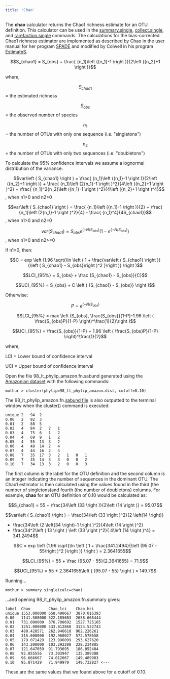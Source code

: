 ```yaml
---
title: 'Chao'
---
```

The **chao** calculator returns the Chao1 richness
estimate for an OTU definition. This calculator can be used in the
[summary.single](summary.single),
[collect.single](collect.single), and
[rarefaction.single](rarefaction.single) commands. The
calculations for the bias-corrected Chao1 richness estimator are
implemented as described by Chao in the user manual for her program
[SPADE](https://chao.stat.nthu.edu.tw/SPADE_UserGuide.pdf) and modified
by Colwell in his program
[EstimateS](https://viceroy.eeb.uconn.edu/estimates).

$$S_{chao1} = S_{obs} + \frac{ {n_1}\left ({n_1}-1 \right )}{2\left ({n_2}+1 \right )}$$

where,

$$S_{chao1}$$ = the estimated richness

$$S_{obs}$$ = the observed number of species

$$n_{1}$$ = the number of OTUs with only one sequence (i.e.
\"singletons\")

$$n_{2}$$ = the number of OTUs with only two sequences (i.e.
\"doubletons\")

To calculate the 95% confidence intervals we assume a lognormal
distribution of the variance:

$$var\left ( S_{chao1} \right ) = \frac{ {n_1}\left ({n_1}-1 \right )}{2\left ({n_2}+1 \right )} + \frac{ {n_1}\left (2{n_1}-1 \right )^2}{4\left ({n_2}+1 \right )^2} + \frac{ {n_1}^2{n_2}\left ({n_1}-1 \right )^2}{4\left ({n_2}+1 \right )^4}$$,
when n1\>0 and n2\>0

$$var\left ( S_{chao1} \right ) = \frac{ {n_1}\left ({n_1}-1 \right )}{2} + \frac{ {n_1}\left (2{n_1}-1 \right )^2}{4} - \frac{ {n_1}^4}{4S_{chao1}}$$,
when n1\>0 and n2=0

$$var\left ( S_{chao1} \right ) = S_{obs}  e^{\left (-N / S_{obs} \right )}\left (1- e^{\left (-N / S_{obs} \right )}\right )$$,
when n1=0 and n2\>=0

If n1\>0, then:

$$C = exp \left (1.96 \sqrt{\ln \left ( 1 + \frac{var\left ( S_{chao1} \right )}{\left ( S_{chao1} - S_{obs}\right )^2 }\right )} \right )$$

$$LCI_{95%} = S_{obs} + \frac {S_{chao1} - S_{obs}}{C}$$

$$UCI_{95%} = S_{obs} + C \left ( {S_{chao1} - S_{obs}}  \right )$$

Otherwise:

$$P = e^{\left (-N/S_{obs}\right)}$$

$$LCI_{95%} = max \left (S_{obs}, \frac{S_{obs}}{1-P}-1.96 \left ( \frac{S_{obs}P}{1-P} \right)^\frac{1}{2}\right )$$

$$UCI_{95%} = \frac{S_{obs}}{1-P} + 1.96 \left ( \frac{S_{obs}P}{1-P} \right)^\frac{1}{2}$$

where,

LCI = Lower bound of confidence interval

UCI = Upper bound of confidence interval

Open the file 98\_lt\_phylip\_amazon.fn.sabund generated using the [
Amazonian dataset](Media:AmazonData.zip) with the following
commands:

    mothur > cluster(phylip=98_lt_phylip_amazon.dist, cutoff=0.10)

The 98\_lt\_phylip\_amazon.fn.[sabund file](sabund_file) is
also outputted to the terminal window when the cluster() command is
executed:

    unique 2   94  2   
    0.00   2   92  3   
    0.01   2   88  5   
    0.02   4   84  2   2   1   
    0.03   4   75  6   1   2   
    0.04   4   69  9   1   2   
    0.05   4   55  13  3   2   
    0.06   4   48  14  2   4   
    0.07   4   44  16  2   4   
    0.08   7   35  17  3   2   1   0   1   
    0.09   7   35  14  3   3   0   0   2   
    0.10   7   34  13  3   2   0   0   3   

The first column is the label for the OTU definition and the second
column is an integer indicating the number of sequences in the dominant
OTU. The Chao1 estimator is then calculated using the values found in
the third (the number of singletons)and fourth (the number of
doubletons) columns. For example, **chao** for an OTU definition of 0.10
would be calculated as:

$$S_{chao1} = 55 + \frac{34\left (33 \right )}{2\left (14 \right )} = 95.07$$

$$var\left ( S_{chao1} \right ) = \frac{34\left (33 \right )^2}{2 \left(14 \right)}
+ \frac{34\left (2 \left(34 \right)-1 \right )^2}{4\left (14 \right )^2}
+ \frac{34^2\left ( 13 \right ) \left (33 \right )^2}{ 4\left (14 \right )^4} = 341.2494$$

$$C = exp \left (1.96 \sqrt{\ln \left ( 1 + \frac{341.2494}{\left (95.07 - 55\right )^2 }\right )} \right ) = 2.3641655$$

$$LCI_{95%} = 55 + \frac {95.07 - 55}{2.3641655} = 71.9$$

$$UCI_{95%} = 55 + 2.3641655\left ( {95.07 - 55}  \right ) = 149.7$$

Running\...

    mothur > summary.single(calc=chao)

\...and opening 98\_lt\_phylip\_amazon.fn.summary gives:

    label  Chao        Chao_lci    Chao_hci
    unique 1553.000000 658.490667  3870.016393
    0.00   1141.500000 522.185603  2658.668444
    0.01   731.000000  376.708692  1527.725165
    0.02   1251.000000 533.812860  3124.532743
    0.03   480.428571  262.946610  962.226261
    0.04   315.600000  192.960027  572.578658
    0.05   179.071429  123.996099  293.627620
    0.06   143.200000  103.292208  228.234805
    0.07   121.647059  91.793695   186.052404
    0.08   92.055556   73.303947   135.389388
    0.09   96.666667   74.012067   149.489903
    0.10   95.071429   71.949979   149.732827 <---

These are the same values that we found above for a cutoff of 0.10.
